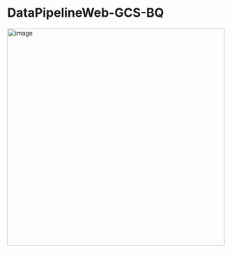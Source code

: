 # DataPipelineWeb-GCS-BQ



<img width="499" alt="image" src="https://github.com/salmah52/DataPipelineWeb-GCS-BQ/assets/44398948/579d2b68-4472-4865-90e7-6cc132c4e945">
